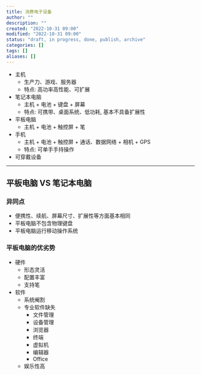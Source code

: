 ```yaml
---
title: 消费电子设备
author: ""
description: ""
created: "2022-10-31 09:00"
modified: "2022-10-31 09:00"
status: "draft, in progress, done, publish, archive"
categories: []
tags: []
aliases: []
---
```


- 主机
  - 生产力、游戏、服务器
  - 特点: 高功率高性能、可扩展
- 笔记本电脑
  - 主机 + 电池 + 键盘 + 屏幕
  - 特点: 可携带、桌面系统、低功耗, 基本不具备扩展性
- 平板电脑
  - 主机 + 电池 + 触控屏 + 笔
- 手机
  - 主机 + 电池 + 触控屏 + 通话、数据网络 + 相机 + GPS
  - 特点: 可单手手持操作
- 可穿戴设备

---
## 平板电脑 VS 笔记本电脑

### 异同点

- 便携性、续航、屏幕尺寸、扩展性等方面基本相同
- 平板电脑不包含物理键盘
- 平板电脑运行移动操作系统

### 平板电脑的优劣势

- 硬件
  - 形态灵活
  - 配置丰富
  - 支持笔
- 软件
  - 系统阉割
  - 专业软件缺失
    - 文件管理
    - 设备管理
    - 浏览器
    - 终端
    - 虚拟机
    - 编辑器
    - Office
  - 娱乐性高